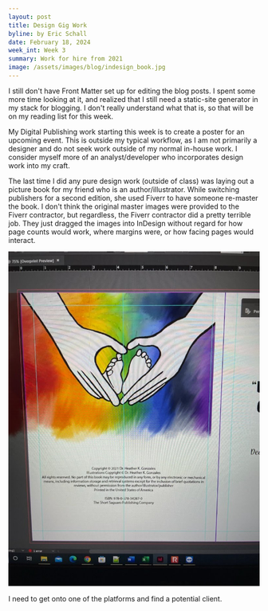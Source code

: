 ```yaml
---
layout: post
title: Design Gig Work
byline: by Eric Schall
date: February 18, 2024
week_int: Week 3
summary: Work for hire from 2021
image: /assets/images/blog/indesign_book.jpg
---
```

<p>I still don't have Front Matter set up for editing the blog posts. I spent some more time looking at it, and realized that I still need a static-site generator in my stack for blogging. I don't really understand what that is, so that will be on my reading list for this week.</p>

<p>My Digital Publishing work starting this week is to create a poster for an upcoming event. This is outside my typical workflow, as I am not primarily a designer and do not seek work outside of my normal in-house work. I consider myself more of an analyst/developer who incorporates design work into my craft.</p>

<p>The last time I did any pure design work (outside of class) was laying out a picture book for my friend who is an author/illustrator. While switching publishers for a second edition, she used Fiverr to have someone re-master the book. I don't think the original master images were provided to the Fiverr contractor, but regardless, the Fiverr contractor did a pretty terrible job. They just dragged the images into InDesign without regard for how page counts would work, where margins were, or how facing pages would interact. </p>

<img class="rounded my-4" src="/assets/images/blog/indesign_book.jpg" alt="">

<p>I need to get onto one of the platforms and find a potential client. </p>
